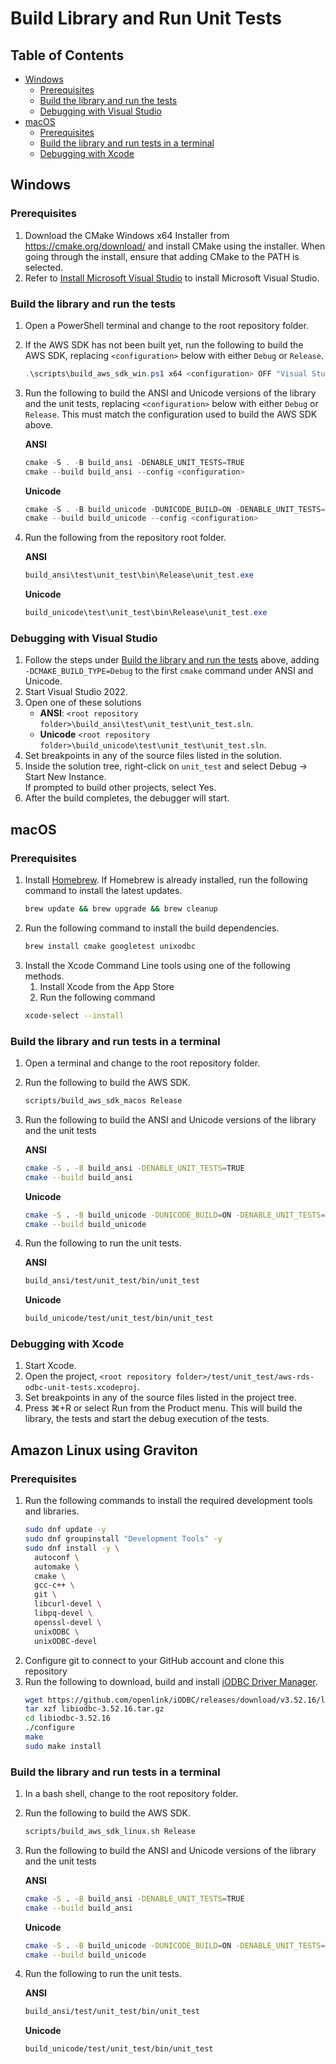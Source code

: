 # Build Library and Run Unit Tests

## Table of Contents
- [Windows](#windows)
    - [Prerequisites](#prerequisites)
    - [Build the library and run the tests](#build-the-library-and-run-the-tests)
    - [Debugging with Visual Studio](#debugging-with-visual-studio)
- [macOS](#macos)
    - [Prerequisites](#prerequisites-1)
    - [Build the library and run tests in a terminal](#build-the-library-and-run-tests-in-a-terminal)
    - [Debugging with Xcode](#debugging-with-xcode)

## Windows
### Prerequisites
1. Download the CMake Windows x64 Installer from https://cmake.org/download/ and install CMake using the installer. When going through the install, ensure that adding CMake to the PATH is selected.
1. Refer to [Install Microsoft Visual Studio](./InstallMicrosoftVisualStudio.md) to install Microsoft Visual Studio.

### Build the library and run the tests
1. Open a PowerShell terminal and change to the root repository folder.
1. If the AWS SDK has not been built yet, run the following to build the AWS SDK,
   replacing `<configuration>` below with either `Debug` or `Release`.
   ```PowerShell
   .\scripts\build_aws_sdk_win.ps1 x64 <configuration> OFF "Visual Studio 17 2022"
   ```
1. Run the following to build the ANSI and Unicode versions of the library and the unit tests, replacing `<configuration>`
   below with either `Debug` or `Release`. This must match the configuration used
   to build the AWS SDK above.

   **ANSI**
   ```PowerShell
   cmake -S . -B build_ansi -DENABLE_UNIT_TESTS=TRUE
   cmake --build build_ansi --config <configuration>
   ```

   **Unicode**
   ```PowerShell
   cmake -S . -B build_unicode -DUNICODE_BUILD=ON -DENABLE_UNIT_TESTS=TRUE
   cmake --build build_unicode --config <configuration>
   ```

1. Run the following from the repository root folder.

   **ANSI**
   ```PowerShell
   build_ansi\test\unit_test\bin\Release\unit_test.exe
   ```

   **Unicode**
   ```PowerShell
   build_unicode\test\unit_test\bin\Release\unit_test.exe
   ```

### Debugging with Visual Studio
1. Follow the steps under [Build the library and run the tests](#build-library-and-run-unit-tests) above,
   adding `-DCMAKE_BUILD_TYPE=Debug` to the first `cmake` command under ANSI and Unicode.
1. Start Visual Studio 2022.
1. Open one of these solutions
   - **ANSI**: `<root repository folder>\build_ansi\test\unit_test\unit_test.sln`.
   - **Unicode** `<root repository folder>\build_unicode\test\unit_test\unit_test.sln`.
1. Set breakpoints in any of the source files listed in the solution.
1. Inside the solution tree, right-click on `unit_test` and select Debug -> Start New Instance.<br>If prompted to build other projects, select Yes.
1. After the build completes, the debugger will start.

## macOS
### Prerequisites
1. Install [Homebrew](https://brew.sh/). If Homebrew is already installed, run the following command to install the latest updates.
   ```bash
   brew update && brew upgrade && brew cleanup
   ```
1. Run the following command to install the build dependencies.
   ```bash
   brew install cmake googletest unixodbc
   ```
1. Install the Xcode Command Line tools using one of the following methods.
   1. Install Xcode from the App Store
   1. Run the following command
   ```bash
   xcode-select --install
   ```

### Build the library and run tests in a terminal
1. Open a terminal and change to the root repository folder.
1. Run the following to build the AWS SDK.
   ```bash
   scripts/build_aws_sdk_macos Release
   ```
1. Run the following to build the ANSI and Unicode versions of the library and the unit tests

   **ANSI**
   ```bash
   cmake -S . -B build_ansi -DENABLE_UNIT_TESTS=TRUE
   cmake --build build_ansi
   ```

   **Unicode**
   ```bash
   cmake -S . -B build_unicode -DUNICODE_BUILD=ON -DENABLE_UNIT_TESTS=TRUE
   cmake --build build_unicode
   ```

1. Run the following to run the unit tests.

   **ANSI**
   ```bash
   build_ansi/test/unit_test/bin/unit_test
   ```

   **Unicode**
   ```bash
   build_unicode/test/unit_test/bin/unit_test
   ```

### Debugging with Xcode
1. Start Xcode.
1. Open the project, `<root repository folder>/test/unit_test/aws-rds-odbc-unit-tests.xcodeproj`.
1. Set breakpoints in any of the source files listed in the project tree.
1. Press ⌘+R or select Run from the Product menu. This will build the library, the tests and start the debug execution of the tests.

## Amazon Linux using Graviton
### Prerequisites
1. Run the following commands to install the required development tools and libraries.
   ```bash
   sudo dnf update -y
   sudo dnf groupinstall "Development Tools" -y
   sudo dnf install -y \
     autoconf \
     automake \
     cmake \
     gcc-c++ \
     git \
     libcurl-devel \
     libpq-devel \
     openssl-devel \
     unixODBC \
     unixODBC-devel
   ```
1. Configure git to connect to your GitHub account and clone this repository
1. Run the following to download, build and install [iODBC Driver Manager](https://github.com/openlink/iODBC).
   ```bash
   wget https://github.com/openlink/iODBC/releases/download/v3.52.16/libiodbc-3.52.16.tar.gz
   tar xzf libiodbc-3.52.16.tar.gz
   cd libiodbc-3.52.16
   ./configure
   make
   sudo make install
   ```

### Build the library and run tests in a terminal
1. In a bash shell, change to the root repository folder.
1. Run the following to build the AWS SDK.
   ```bash
   scripts/build_aws_sdk_linux.sh Release
   ```
1. Run the following to build the ANSI and Unicode versions of the library and the unit tests

   **ANSI**
   ```bash
   cmake -S . -B build_ansi -DENABLE_UNIT_TESTS=TRUE
   cmake --build build_ansi
   ```

   **Unicode**
   ```bash
   cmake -S . -B build_unicode -DUNICODE_BUILD=ON -DENABLE_UNIT_TESTS=TRUE
   cmake --build build_unicode
   ```

1. Run the following to run the unit tests.

   **ANSI**
   ```bash
   build_ansi/test/unit_test/bin/unit_test
   ```

   **Unicode**
   ```bash
   build_unicode/test/unit_test/bin/unit_test
   ```
